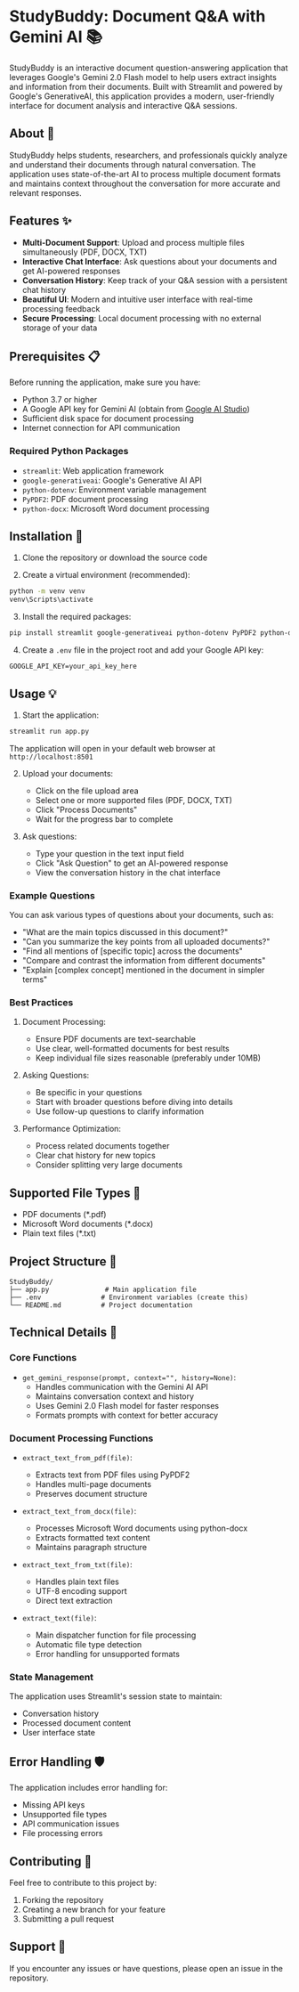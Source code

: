 # StudyBuddy: Document Q&A with Gemini AI 📚

StudyBuddy is an interactive document question-answering application that leverages Google's Gemini 2.0 Flash model to help users extract insights and information from their documents. Built with Streamlit and powered by Google's GenerativeAI, this application provides a modern, user-friendly interface for document analysis and interactive Q&A sessions.

## About 📖

StudyBuddy helps students, researchers, and professionals quickly analyze and understand their documents through natural conversation. The application uses state-of-the-art AI to process multiple document formats and maintains context throughout the conversation for more accurate and relevant responses.

## Features ✨

- **Multi-Document Support**: Upload and process multiple files simultaneously (PDF, DOCX, TXT)
- **Interactive Chat Interface**: Ask questions about your documents and get AI-powered responses
- **Conversation History**: Keep track of your Q&A session with a persistent chat history
- **Beautiful UI**: Modern and intuitive user interface with real-time processing feedback
- **Secure Processing**: Local document processing with no external storage of your data

## Prerequisites 📋

Before running the application, make sure you have:

- Python 3.7 or higher
- A Google API key for Gemini AI (obtain from [Google AI Studio](https://makersuite.google.com/app/apikey))
- Sufficient disk space for document processing
- Internet connection for API communication

### Required Python Packages
- `streamlit`: Web application framework
- `google-generativeai`: Google's Generative AI API
- `python-dotenv`: Environment variable management
- `PyPDF2`: PDF document processing
- `python-docx`: Microsoft Word document processing

## Installation 🚀

1. Clone the repository or download the source code

2. Create a virtual environment (recommended):
```bash
python -m venv venv
venv\Scripts\activate
```

3. Install the required packages:
```bash
pip install streamlit google-generativeai python-dotenv PyPDF2 python-docx
```

4. Create a `.env` file in the project root and add your Google API key:
```
GOOGLE_API_KEY=your_api_key_here
```

## Usage 💡

1. Start the application:
```bash
streamlit run app.py
```
The application will open in your default web browser at `http://localhost:8501`

2. Upload your documents:
   - Click on the file upload area
   - Select one or more supported files (PDF, DOCX, TXT)
   - Click "Process Documents"
   - Wait for the progress bar to complete

3. Ask questions:
   - Type your question in the text input field
   - Click "Ask Question" to get an AI-powered response
   - View the conversation history in the chat interface

### Example Questions

You can ask various types of questions about your documents, such as:
- "What are the main topics discussed in this document?"
- "Can you summarize the key points from all uploaded documents?"
- "Find all mentions of [specific topic] across the documents"
- "Compare and contrast the information from different documents"
- "Explain [complex concept] mentioned in the document in simpler terms"

### Best Practices

1. Document Processing:
   - Ensure PDF documents are text-searchable
   - Use clear, well-formatted documents for best results
   - Keep individual file sizes reasonable (preferably under 10MB)

2. Asking Questions:
   - Be specific in your questions
   - Start with broader questions before diving into details
   - Use follow-up questions to clarify information

3. Performance Optimization:
   - Process related documents together
   - Clear chat history for new topics
   - Consider splitting very large documents

## Supported File Types 📄

- PDF documents (*.pdf)
- Microsoft Word documents (*.docx)
- Plain text files (*.txt)

## Project Structure 📁

```
StudyBuddy/
├── app.py              # Main application file
├── .env               # Environment variables (create this)
└── README.md          # Project documentation
```

## Technical Details 🔧

### Core Functions

- `get_gemini_response(prompt, context="", history=None)`: 
  - Handles communication with the Gemini AI API
  - Maintains conversation context and history
  - Uses Gemini 2.0 Flash model for faster responses
  - Formats prompts with context for better accuracy

### Document Processing Functions

- `extract_text_from_pdf(file)`: 
  - Extracts text from PDF files using PyPDF2
  - Handles multi-page documents
  - Preserves document structure

- `extract_text_from_docx(file)`: 
  - Processes Microsoft Word documents using python-docx
  - Extracts formatted text content
  - Maintains paragraph structure

- `extract_text_from_txt(file)`: 
  - Handles plain text files
  - UTF-8 encoding support
  - Direct text extraction

- `extract_text(file)`: 
  - Main dispatcher function for file processing
  - Automatic file type detection
  - Error handling for unsupported formats

### State Management

The application uses Streamlit's session state to maintain:
- Conversation history
- Processed document content
- User interface state

## Error Handling 🛡️

The application includes error handling for:
- Missing API keys
- Unsupported file types
- API communication issues
- File processing errors

## Contributing 🤝

Feel free to contribute to this project by:
1. Forking the repository
2. Creating a new branch for your feature
3. Submitting a pull request

## Support 💬

If you encounter any issues or have questions, please open an issue in the repository.
